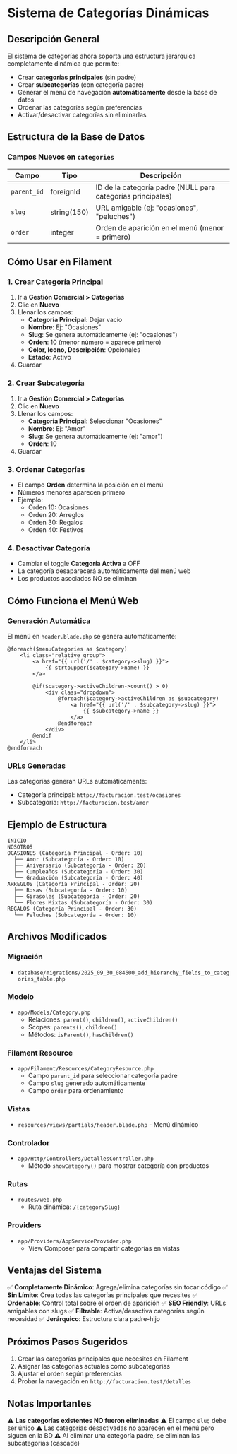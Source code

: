 # Sistema de Categorías Dinámicas

## Descripción General

El sistema de categorías ahora soporta una estructura jerárquica completamente dinámica que permite:
- Crear **categorías principales** (sin padre)
- Crear **subcategorías** (con categoría padre)
- Generar el menú de navegación **automáticamente** desde la base de datos
- Ordenar las categorías según preferencias
- Activar/desactivar categorías sin eliminarlas

## Estructura de la Base de Datos

### Campos Nuevos en `categories`

| Campo | Tipo | Descripción |
|-------|------|-------------|
| `parent_id` | foreignId | ID de la categoría padre (NULL para categorías principales) |
| `slug` | string(150) | URL amigable (ej: "ocasiones", "peluches") |
| `order` | integer | Orden de aparición en el menú (menor = primero) |

## Cómo Usar en Filament

### 1. Crear Categoría Principal

1. Ir a **Gestión Comercial > Categorías**
2. Clic en **Nuevo**
3. Llenar los campos:
   - **Categoría Principal**: Dejar vacío
   - **Nombre**: Ej: "Ocasiones"
   - **Slug**: Se genera automáticamente (ej: "ocasiones")
   - **Orden**: 10 (menor número = aparece primero)
   - **Color, Icono, Descripción**: Opcionales
   - **Estado**: Activo
4. Guardar

### 2. Crear Subcategoría

1. Ir a **Gestión Comercial > Categorías**
2. Clic en **Nuevo**
3. Llenar los campos:
   - **Categoría Principal**: Seleccionar "Ocasiones"
   - **Nombre**: Ej: "Amor"
   - **Slug**: Se genera automáticamente (ej: "amor")
   - **Orden**: 10
4. Guardar

### 3. Ordenar Categorías

- El campo **Orden** determina la posición en el menú
- Números menores aparecen primero
- Ejemplo:
  - Orden 10: Ocasiones
  - Orden 20: Arreglos
  - Orden 30: Regalos
  - Orden 40: Festivos

### 4. Desactivar Categoría

- Cambiar el toggle **Categoría Activa** a OFF
- La categoría desaparecerá automáticamente del menú web
- Los productos asociados NO se eliminan

## Cómo Funciona el Menú Web

### Generación Automática

El menú en `header.blade.php` se genera automáticamente:

```blade
@foreach($menuCategories as $category)
    <li class="relative group">
        <a href="{{ url('/' . $category->slug) }}">
            {{ strtoupper($category->name) }}
        </a>
        
        @if($category->activeChildren->count() > 0)
            <div class="dropdown">
                @foreach($category->activeChildren as $subcategory)
                    <a href="{{ url('/' . $subcategory->slug) }}">
                        {{ $subcategory->name }}
                    </a>
                @endforeach
            </div>
        @endif
    </li>
@endforeach
```

### URLs Generadas

Las categorías generan URLs automáticamente:
- Categoría principal: `http://facturacion.test/ocasiones`
- Subcategoría: `http://facturacion.test/amor`

## Ejemplo de Estructura

```
INICIO
NOSOTROS
OCASIONES (Categoría Principal - Order: 10)
  ├── Amor (Subcategoría - Order: 10)
  ├── Aniversario (Subcategoría - Order: 20)
  ├── Cumpleaños (Subcategoría - Order: 30)
  └── Graduación (Subcategoría - Order: 40)
ARREGLOS (Categoría Principal - Order: 20)
  ├── Rosas (Subcategoría - Order: 10)
  ├── Girasoles (Subcategoría - Order: 20)
  └── Flores Mixtas (Subcategoría - Order: 30)
REGALOS (Categoría Principal - Order: 30)
  └── Peluches (Subcategoría - Order: 10)
```

## Archivos Modificados

### Migración
- `database/migrations/2025_09_30_084600_add_hierarchy_fields_to_categories_table.php`

### Modelo
- `app/Models/Category.php`
  - Relaciones: `parent()`, `children()`, `activeChildren()`
  - Scopes: `parents()`, `children()`
  - Métodos: `isParent()`, `hasChildren()`

### Filament Resource
- `app/Filament/Resources/CategoryResource.php`
  - Campo `parent_id` para seleccionar categoría padre
  - Campo `slug` generado automáticamente
  - Campo `order` para ordenamiento

### Vistas
- `resources/views/partials/header.blade.php` - Menú dinámico

### Controlador
- `app/Http/Controllers/DetallesController.php`
  - Método `showCategory()` para mostrar categoría con productos

### Rutas
- `routes/web.php`
  - Ruta dinámica: `/{categorySlug}`

### Providers
- `app/Providers/AppServiceProvider.php`
  - View Composer para compartir categorías en vistas

## Ventajas del Sistema

✅ **Completamente Dinámico**: Agrega/elimina categorías sin tocar código
✅ **Sin Límite**: Crea todas las categorías principales que necesites
✅ **Ordenable**: Control total sobre el orden de aparición
✅ **SEO Friendly**: URLs amigables con slugs
✅ **Filtrable**: Activa/desactiva categorías según necesidad
✅ **Jerárquico**: Estructura clara padre-hijo

## Próximos Pasos Sugeridos

1. Crear las categorías principales que necesites en Filament
2. Asignar las categorías actuales como subcategorías
3. Ajustar el orden según preferencias
4. Probar la navegación en `http://facturacion.test/detalles`

## Notas Importantes

⚠️ **Las categorías existentes NO fueron eliminadas**
⚠️ El campo `slug` debe ser único
⚠️ Las categorías desactivadas no aparecen en el menú pero siguen en la BD
⚠️ Al eliminar una categoría padre, se eliminan las subcategorías (cascade)
